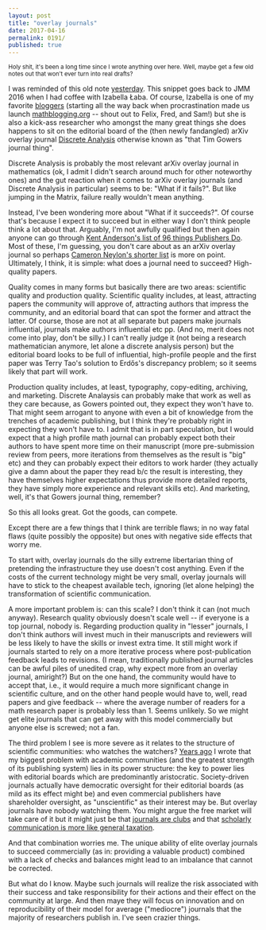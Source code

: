```yaml
---
layout: post
title: "overlay journals"
date: 2017-04-16
permalink: 0191/
published: true
---
```



<small>Holy shit, it's been a long time since I wrote anything over here. Well, maybe get a few old notes out that won't ever turn into real drafts?</small>


I was reminded of this old note [yesterday](https://twitter.com/jasonpriem/status/842099694281019392). This snippet goes back to JMM 2016 when I had coffee with Izabella Łaba. Of course, Izabella is one of my favorite [bloggers]() (starting all the way back when procrastination made us launch [mathblogging.org](https://mathblogging.org) -- shout out to Felix, Fred, and Sam!) but she is also a kick-ass researcher who amongst the many great things she does happens to sit on the editorial board of the (then newly fandangled) arXiv overlay journal [Discrete Analysis](http://discreteanalysisjournal.com/) otherwise known as "that Tim Gowers journal thing". 

Discrete Analysis is probably the most relevant arXiv overlay journal in mathematics (ok, I admit I didn't search around much for other noteworthy ones) and the gut reaction when it comes to arXiv overlay journals (and Discrete Analysis in particular) seems to be: "What if it fails?". But like jumping in the Matrix, failure really wouldn't mean anything.

Instead, I've been wondering more about "What if it succeeds?". Of course that's because I expect it to succeed but in either way I don't think people think a lot about that. Arguably, I'm not awfully qualified but then again anyone can go through [Kent Anderson's list of 96 things Publishers Do](https://scholarlykitchen.sspnet.org/2016/02/01/guest-post-kent-anderson-updated-96-things-publishers-do-2016-edition/). Most of these, I'm guessing, you don't care about as an arXiv overlay journal so perhaps [Cameron Neylon's shorter list](http://cameronneylon.net/blog/polecon-of-oa-publishing-i-what-is-it-publishers-do-anyway/) is more on point. Ultimately, I think, it is simple: what does a journal need to succeed? High-quality papers.

Quality comes in many forms but basically there are two areas: scientific quality and production quality. Scientific quality includes, at least, attracting papers the community will approve of, attracting authors that impress the community, and an editorial board that can spot the former and attract the latter. Of course, those are not at all separate but papers make journals influential, journals make authors influential etc pp. (And no, merit does not come into play, don't be silly.) I can't really judge it (not being a research mathematician anymore, let alone a discrete analysis person) but the editorial board looks to be full of influential, high-profile people and the first paper was Terry Tao's solution to Erdős's discrepancy problem; so it seems likely that part will work.

Production quality includes, at least, typography, copy-editing, archiving, and marketing. Discrete Analaysis can probably make that work as well as they care because, as Gowers pointed out, they expect they won't have to. That might seem arrogant to anyone with even a bit of knowledge from the trenches of academic publishing, but I think they're probably right in expecting they won't have to. I admit that is in part speculation, but I would expect that a high profile math journal can probably expect both their authors to have spent more time on their manuscript (more pre-submission review from peers, more iterations from themselves as the result is "big" etc) and they can probably expect their editors to work harder (they actually give a damn about the paper they read b/c the result is interesting, they have themselves higher expectations thus provide more detailed reports, they have simply more experience and relevant skills etc). And marketing, well, it's that Gowers journal thing, remember?

So this all looks great. Got the goods, can compete. 

Except there are a few things that I think are terrible flaws; in no way fatal flaws (quite possibly the opposite) but ones with negative side effects that worry me.

To start with, overlay journals do the silly extreme libertarian thing of pretending the infrastructure they use doesn't cost anything. Even if the costs of the current technology might be very small, overlay journals will have to stick to the cheapest available tech, ignoring (let alone helping) the transformation of scientific communication.

A more important problem is: can this scale? I don't think it can (not much anyway). Research quality obviously doesn't scale well -- if everyone is a top journal, nobody is. Regarding production quality in "lesser" journals, I don't think authors will invest much in their manuscripts and reviewers will be less likely to have the skills or invest extra time. It still might work if journals started to rely on a more iterative process where post-publication feedback leads to revisions. (I mean, traditionally published journal articles can be awful piles of unedited crap, why expect more from an overlay journal, amiright?) But on the one hand, the community would have to accept that, i.e., it would require a much more significant change in scientific culture, and on the other hand people would have to, well, read papers and give feedback -- where the average number of readers for a math research paper is probably less than 1. Seems unlikely. So we might get elite journals that can get away with this model commercially but anyone else is screwed; not a fan.

The third problem I see is more severe as it relates to the structure of scientific communities: who watches the watchers? [Years ago](https://www.peterkrautzberger.org/0118/#a-democratization-of-the-communities) I wrote that my biggest problem with academic communities (and the greatest strength of its publishing system) lies in its power structure: the key to power lies with editorial boards which are predominantly  aristocratic. Society-driven journals actually have democratic oversight for their editorial boards (as mild as its effect might be) and even commercial publishers have shareholder oversight, as "unscientific" as their interest may be. But overlay journals have nobody watching them. You might argue the free market will take care of it but it might just be that [journals are clubs](http://cameronneylon.net/blog/the-goods-in-the-scholarly-marketplace/) and that [scholarly communication is more like general taxation](http://cameronneylon.net/blog/scholarly-communications-less-of-a-market-more-like-general-taxation/).

And that combination worries me. The unique ability of elite overlay journals to succeed commercially (as in: providing a valuable product) combined with a lack of checks and balances might lead to an imbalance that cannot be corrected. 

But what do I know. Maybe such journals will realize the risk associated with their success and take responsibility for their actions and their effect on the community at large. And then maye they will focus on innovation and on reproducibility of their model for average ("mediocre") journals that the majority of researchers publish in. I've seen crazier things.